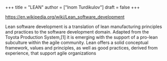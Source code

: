 +++
title = "LEAN"
author = ["Inom Turdikulov"]
draft = false
+++

<https://en.wikipedia.org/wiki/Lean_software_development>

Lean software development is a translation of lean manufacturing principles and practices to the software development domain. Adapted from the Toyota Production System,[1] it is emerging with the support of a pro-lean subculture within the agile community. Lean offers a solid conceptual framework, values and principles, as well as good practices, derived from experience, that support agile organizations
